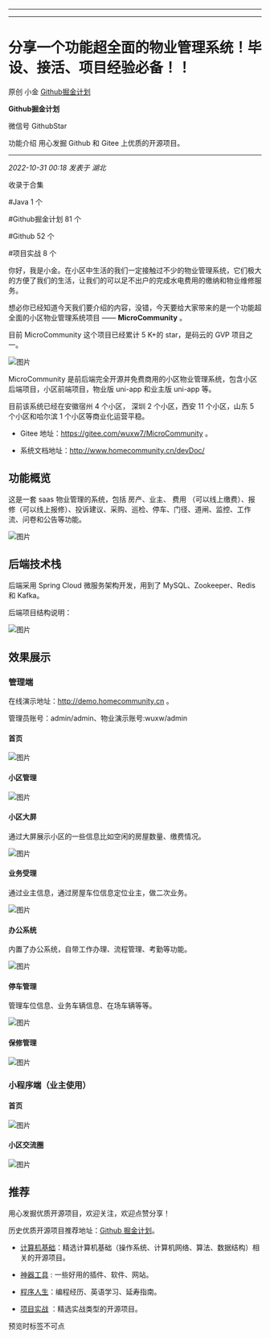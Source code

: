 ----------------------------------------
----------------------------------------
#  分享一个功能超全面的物业管理系统！毕设、接活、项目经验必备！！

原创 小金  [ Github掘金计划 ](javascript:void\(0\);)

**Github掘金计划** ![]()

微信号 GithubStar

功能介绍 用心发掘 Github 和 Gitee 上优质的开源项目。

____

_2022-10-31 00:18_ _发表于 湖北_

收录于合集

#Java 1 个

#Github掘金计划 81 个

#Github 52 个

#项目实战 8 个

你好，我是小金。在小区中生活的我们一定接触过不少的物业管理系统，它们极大的方便了我们的生活，让我们的可以足不出户的完成水电费用的缴纳和物业维修服务。

想必你已经知道今天我们要介绍的内容，没错，今天要给大家带来的是一个功能超全面的小区物业管理系统项目 —— **MicroCommunity** 。

目前 MicroCommunity 这个项目已经累计 5 K+的 star，是码云的 GVP 项目之一。

![图片](https://mmbiz.qpic.cn/mmbiz_png/BcyAypujBVaiaaLsvMfmBJibQSEpibX75l2aNBL7za6wfA731E0kTJUZJkMibs9zHyNGaF8kbC92vUqQn3gYOlyzpw/640?wx_fmt=png&wxfrom=5&wx_lazy=1&wx_co=1)

MicroCommunity 是前后端完全开源并免费商用的小区物业管理系统，包含小区后端项目，小区前端项目，物业版 uni-app 和业主版 uni-app
等。

目前该系统已经在安徽宿州 4 个小区， 深圳 2 个小区，西安 11 个小区，山东 5 个小区和哈尔滨 1 个小区等商业化运营平稳。

  * Gitee 地址：https://gitee.com/wuxw7/MicroCommunity 。

  * 系统文档地址：http://www.homecommunity.cn/devDoc/

## 功能概览

这是一套 saas 物业管理的系统，包括 房产、业主、 费用
（可以线上缴费）、报修（可以线上报修）、投诉建议、采购、巡检、停车、门径、道闸、监控、工作流、问卷和公告等功能。

  

![图片](https://mmbiz.qpic.cn/mmbiz_png/BcyAypujBVaiaaLsvMfmBJibQSEpibX75l2XrjUqY7xxdHFg52o9qgictyHvRd8eQa7PVh1tlichgX8G9D37w01M1NA/640?wx_fmt=png)

  

## 后端技术栈

后端采用 Spring Cloud 微服务架构开发，用到了 MySQL、Zookeeper、Redis 和 Kafka。

后端项目结构说明：

  

![图片](https://mmbiz.qpic.cn/mmbiz_png/BcyAypujBVaiaaLsvMfmBJibQSEpibX75l2s0jh80bFwic8VxeriadBzpdRVib3nobQumiaEtFaejupjoLZtafejbtKmg/640?wx_fmt=png)

  

## 效果展示

### 管理端

在线演示地址：http://demo.homecommunity.cn 。

管理员账号：admin/admin、物业演示账号:wuxw/admin

#### 首页

  

![图片](https://mmbiz.qpic.cn/mmbiz_png/BcyAypujBVaiaaLsvMfmBJibQSEpibX75l24YuTwO6p0Qm13k5sTCjzhUEbomia54scZGmRy3b9wEW6wvnTT3ibO1JQ/640?wx_fmt=png)

  

#### 小区管理

  

![图片](https://mmbiz.qpic.cn/mmbiz_png/BcyAypujBVaiaaLsvMfmBJibQSEpibX75l2DmXBibyOIvJ8TLszqaCnDxNsMAOsDEo2MbH4U3PIicvRT2ZuuW6Xtjrg/640?wx_fmt=png)

  

#### 小区大屏

通过大屏展示小区的一些信息比如空闲的房屋数量、缴费情况。

  

![图片](https://mmbiz.qpic.cn/mmbiz_png/BcyAypujBVaiaaLsvMfmBJibQSEpibX75l2lT0erVE3lvV47gQibnYqnXs8Lg5puvgCJ1qpkUQameq1wg9ZS5TiaOaA/640?wx_fmt=png)

  

#### 业务受理

通过业主信息，通过房屋车位信息定位业主，做二次业务。

  

![图片](https://mmbiz.qpic.cn/mmbiz_png/BcyAypujBVaiaaLsvMfmBJibQSEpibX75l2MRMhJ9GojwozjbZWxjGJTjOCdIPS7OJ9Ezw18ic1jRGJOrwe2hba3og/640?wx_fmt=png)

  

#### 办公系统

内置了办公系统，自带工作办理、流程管理、考勤等功能。

  

![图片](https://mmbiz.qpic.cn/mmbiz_png/BcyAypujBVaiaaLsvMfmBJibQSEpibX75l2PK9FuS629o0zseVk0jJBx3ic1f9fZCNxp1VlPKbic61yydBicGfnmglnw/640?wx_fmt=png)

  

#### 停车管理

管理车位信息、业务车辆信息、在场车辆等等。

  

![图片](https://mmbiz.qpic.cn/mmbiz_png/BcyAypujBVaiaaLsvMfmBJibQSEpibX75l275BK5RxZBiabHQPsjqhePYfOYDOqfatIB78a2pLUBAJW3qyRMu0dU0w/640?wx_fmt=png)

  

#### 保修管理

  

![图片](https://mmbiz.qpic.cn/mmbiz_png/BcyAypujBVaiaaLsvMfmBJibQSEpibX75l2HXr1NcibmLSH5NFcHD7xEZc3mD9GtChUfDMDl0B3ssnT7LFy0eg0XRA/640?wx_fmt=png)

  

### 小程序端（业主使用）

#### 首页

  

![图片](https://mmbiz.qpic.cn/mmbiz_png/BcyAypujBVaiaaLsvMfmBJibQSEpibX75l2IurmSSCJppNiaBGEolsdcVib1AQWnZhicaPSfD0pQZSKtg43orT7bibWAA/640?wx_fmt=png)

  

#### 小区交流圈

  

![图片](https://mmbiz.qpic.cn/mmbiz_png/BcyAypujBVaiaaLsvMfmBJibQSEpibX75l22Q0D5T2QhDfclZfvoZL80TNMRpgibNAGKScloC8WB3ibia7PW3g5wQIibw/640?wx_fmt=png)

## 推荐

用心发掘优质开源项目，欢迎关注，欢迎点赞分享！

历史优质开源项目推荐地址：[Github
掘金计划](https://mp.weixin.qq.com/mp/appmsgalbum?__biz=MzIwNDgzMzI3Mg==&action=getalbum&album_id=1571213952619954180#wechat_redirect)。

  * [计算机基础](https://mp.weixin.qq.com/mp/appmsgalbum?action=getalbum&album_id=1635325633234780161&__biz=MzIwNDgzMzI3Mg==#wechat_redirect)：精选计算机基础（操作系统、计算机网络、算法、数据结构）相关的开源项目。

  * [神器工具](https://mp.weixin.qq.com/mp/appmsgalbum?__biz=MzIwNDgzMzI3Mg==&action=getalbum&album_id=1692140336665378820#wechat_redirect) : 一些好用的插件、软件、网站。

  * [程序人生](https://mp.weixin.qq.com/mp/appmsgalbum?__biz=MzIwNDgzMzI3Mg==&action=getalbum&album_id=2084343476975878144#wechat_redirect)：编程经历、英语学习、延寿指南。

  * [项目实战](https://mp.weixin.qq.com/mp/appmsgalbum?action=getalbum&album_id=1632590550748938241&__biz=MzIwNDgzMzI3Mg==#wechat_redirect) ：精选实战类型的开源项目。

预览时标签不可点

